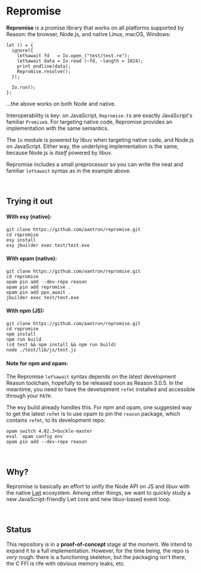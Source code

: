 # Repromise

**Repromise** is a promise library that works on all platforms supported by
Reason: the browser, Node.js, and native Linux, macOS, Windows:

```reason
let () = {
  ignore({
    let%await fd   = Io.open_("test/test.re");
    let%await data = Io.read (~fd, ~length = 1024);
    print_endline(data);
    Repromise.resolve();
  });

  Io.run();
};
```

...the above works on both Node and native.

Interoperability is key: on JavaScript, `Repromise.t`s are exactly JavaScript's
familiar `Promise`s. For targeting native code, Repromise provides an
implementation with the same semantics.

The `Io` module is powered by libuv when targeting native code, and Node.js on
JavaScript. Either way, the underlying implementation is the same, because
Node.js is *itself* powered by libuv.

Repromise includes a small preprocessor so you can write the neat and familiar
`let%await` syntax as in the example above.



<br/>

## Trying it out

#### With esy (native):

```
git clone https://github.com/aantron/repromise.git
cd repromise
esy install
esy jbuilder exec test/test.exe
```

#### With opam (native):

```
git clone https://github.com/aantron/repromise.git
cd repromise
opam pin add --dev-repo reason
opam pin add repromise .
opam pin add ppx_await .
jbuilder exec test/test.exe
```

#### With npm (JS):

```
git clone https://github.com/aantron/repromise.git
cd repromise
npm install
npm run build
(cd test && npm install && npm run build)
node ./test/lib/js/test.js
```

#### Note for npm and opam:

The Repromise `let%await` syntax depends on the latest development Reason
toolchain, hopefully to be released soon as Reason 3.0.5. In the meantime, you
need to have the development `refmt` installed and accessible through your
`PATH`.

The esy build already handles this. For npm and opam, one suggested way to get
the latest `refmt` is to use opam to pin the `reason` package, which contains
`refmt`, to its development repo:

```
opam switch 4.02.3+buckle-master
eval `opam config env`
opam pin add --dev-repo reason
```



<br/>

## Why?

Repromise is basically an effort to unify the Node API on JS and libuv with the
native [Lwt][lwt] ecosystem. Among other things, we want to quickly study a new
JavaScript-friendly Lwt core and new libuv-based event loop.

[lwt]: https://github.com/ocsigen/lwt



<br/>

## Status

This repository is in a **proof-of-concept** stage at the moment. We intend to
expand it to a full implementation. However, for the time being, the repo is
*very* rough: there is a functioning skeleton, but the packaging isn't there,
the C FFI is rife with obvious memory leaks, etc.


[opam]: http://opam.ocaml.org/
[node]: https://nodejs.org/en/
[npm]: https://www.npmjs.com/
[libuv]: http://libuv.org/
[ctypes]: https://github.com/ocamllabs/ocaml-ctypes
[bs]: https://github.com/BuckleScript/bucklescript
[bsb-native]: https://github.com/bsansouci/bsb-native
[discord]: https://discordapp.com/invite/reasonml

